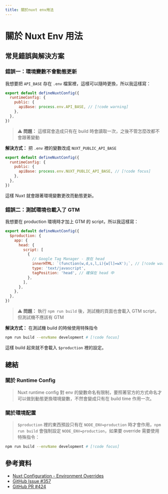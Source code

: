 ```yaml
---
title: 關於nuxt env用法
---
```


# 關於 Nuxt Env 用法

## 常見錯誤與解決方案

### 錯誤一：環境變數不會動態更新

我想要把 `API_BASE` 存在 `.env` 檔案裡，這樣可以隨時更換，所以我這樣寫：

```js
export default defineNuxtConfig({
  runtimeConfig: {
    public: {
      apiBase: process.env.API_BASE, // [!code warning]
    },
  },
})
```

> ⚠️ **問題：** 這樣寫會造成只有在 build 時會讀取一次，之後不管怎麼改都不會跟著變動

**解決方式：** 把 `.env` 裡的變數改成 `NUXT_PUBLIC_API_BASE`

```js
export default defineNuxtConfig({
  runtimeConfig: {
    public: {
      apiBase: process.env.NUXT_PUBLIC_API_BASE, // [!code focus]
    },
  },
})
```

這樣 Nuxt 就會跟著環境變數更改而動態更新。

### 錯誤二：測試環境也載入了 GTM

我想要在 production 環境時才加上 GTM 的 script，所以我這樣寫：

```js
export default defineNuxtConfig({
  $production: {
    app: {
      head: {
        script: [
          {
            // Google Tag Manager - 放在 head
            innerHTML: `(function(w,d,s,l,i){w[l]=wX');`, // [!code warning]
            type: 'text/javascript',
            tagPosition: 'head', // 確保在 head 中
          },
        ],
      },
    },
  },
})
```

> ⚠️ **問題：** 執行 `npm run build` 後，測試機的頁面也會載入 GTM script，但測試機不應該有 GTM

**解決方式：** 在測試機 build 的時候使用特殊指令

```bash
npm run build --envName development # [!code focus]
```

這樣 build 起來就不會載入 `$production` 裡的設定。

## 總結

### 關於 Runtime Config
> Nuxt runtime config 對 env 的變數命名有限制，要照著官方的方式命名才可以做到動態更換環境變數，不然會變成只有在 build time 作用一次。

### 關於環境配置
> `$production` 裡的東西預設只有在 `NODE_ENV=production` 時才會作用，`npm run build` 會強制設定 `NODE_ENV=production`，如果要 override 需要使用特殊指令：

```bash
npm run build --envName development # [!code focus]
```

## 參考資料

- [Nuxt Configuration - Environment Overrides](https://nuxt.com/docs/4.x/getting-started/configuration#environment-overrides)
- [GitHub Issue #357](https://github.com/nuxt/cli/issues/357)
- [GitHub PR #424](https://github.com/nuxt/cli/pull/424)

